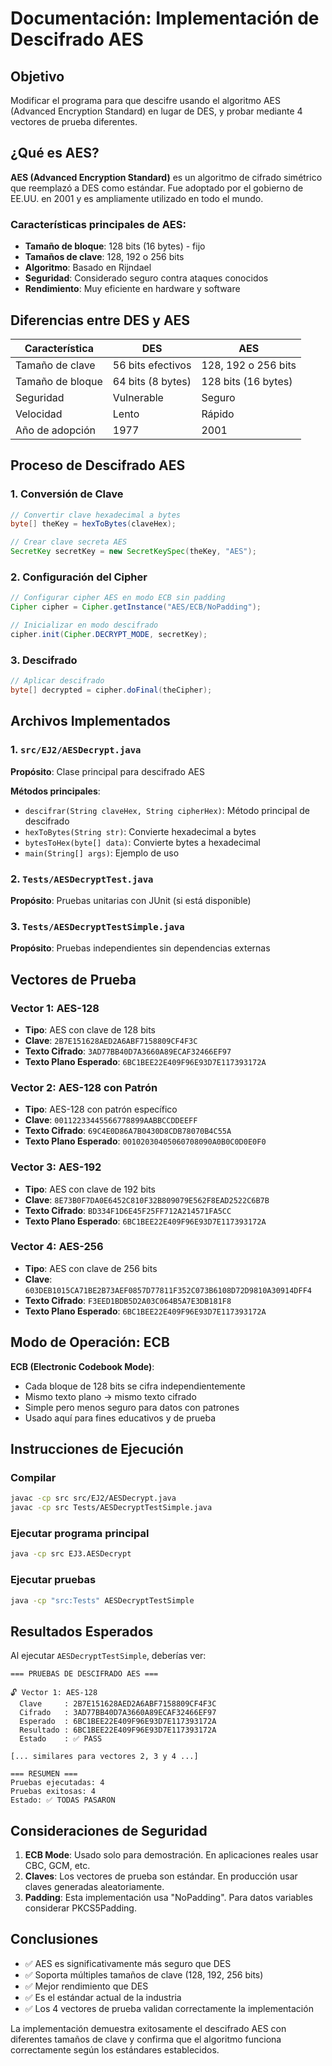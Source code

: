 # Documentación: Implementación de Descifrado AES

## Objetivo
Modificar el programa para que descifre usando el algoritmo AES (Advanced Encryption Standard) en lugar de DES, y probar mediante 4 vectores de prueba diferentes.

## ¿Qué es AES?

**AES (Advanced Encryption Standard)** es un algoritmo de cifrado simétrico que reemplazó a DES como estándar. Fue adoptado por el gobierno de EE.UU. en 2001 y es ampliamente utilizado en todo el mundo.

### Características principales de AES:
- **Tamaño de bloque**: 128 bits (16 bytes) - fijo
- **Tamaños de clave**: 128, 192 o 256 bits
- **Algoritmo**: Basado en Rijndael
- **Seguridad**: Considerado seguro contra ataques conocidos
- **Rendimiento**: Muy eficiente en hardware y software

## Diferencias entre DES y AES

| Característica | DES | AES |
|----------------|-----|-----|
| Tamaño de clave | 56 bits efectivos | 128, 192 o 256 bits |
| Tamaño de bloque | 64 bits (8 bytes) | 128 bits (16 bytes) |
| Seguridad | Vulnerable | Seguro |
| Velocidad | Lento | Rápido |
| Año de adopción | 1977 | 2001 |

## Proceso de Descifrado AES

### 1. Conversión de Clave
```java
// Convertir clave hexadecimal a bytes
byte[] theKey = hexToBytes(claveHex);

// Crear clave secreta AES
SecretKey secretKey = new SecretKeySpec(theKey, "AES");
```

### 2. Configuración del Cipher
```java
// Configurar cipher AES en modo ECB sin padding
Cipher cipher = Cipher.getInstance("AES/ECB/NoPadding");

// Inicializar en modo descifrado
cipher.init(Cipher.DECRYPT_MODE, secretKey);
```

### 3. Descifrado
```java
// Aplicar descifrado
byte[] decrypted = cipher.doFinal(theCipher);
```

## Archivos Implementados

### 1. `src/EJ2/AESDecrypt.java`
**Propósito**: Clase principal para descifrado AES

**Métodos principales**:
- `descifrar(String claveHex, String cipherHex)`: Método principal de descifrado
- `hexToBytes(String str)`: Convierte hexadecimal a bytes
- `bytesToHex(byte[] data)`: Convierte bytes a hexadecimal
- `main(String[] args)`: Ejemplo de uso

### 2. `Tests/AESDecryptTest.java`
**Propósito**: Pruebas unitarias con JUnit (si está disponible)

### 3. `Tests/AESDecryptTestSimple.java`
**Propósito**: Pruebas independientes sin dependencias externas

## Vectores de Prueba

### Vector 1: AES-128
- **Tipo**: AES con clave de 128 bits
- **Clave**: `2B7E151628AED2A6ABF7158809CF4F3C`
- **Texto Cifrado**: `3AD77BB40D7A3660A89ECAF32466EF97`
- **Texto Plano Esperado**: `6BC1BEE22E409F96E93D7E117393172A`

### Vector 2: AES-128 con Patrón
- **Tipo**: AES-128 con patrón específico
- **Clave**: `00112233445566778899AABBCCDDEEFF`
- **Texto Cifrado**: `69C4E0D86A7B0430D8CDB78070B4C55A`
- **Texto Plano Esperado**: `00102030405060708090A0B0C0D0E0F0`

### Vector 3: AES-192
- **Tipo**: AES con clave de 192 bits
- **Clave**: `8E73B0F7DA0E6452C810F32B809079E562F8EAD2522C6B7B`
- **Texto Cifrado**: `BD334F1D6E45F25FF712A214571FA5CC`
- **Texto Plano Esperado**: `6BC1BEE22E409F96E93D7E117393172A`

### Vector 4: AES-256
- **Tipo**: AES con clave de 256 bits
- **Clave**: `603DEB1015CA71BE2B73AEF0857D77811F352C073B6108D72D9810A30914DFF4`
- **Texto Cifrado**: `F3EED1BDB5D2A03C064B5A7E3DB181F8`
- **Texto Plano Esperado**: `6BC1BEE22E409F96E93D7E117393172A`

## Modo de Operación: ECB

**ECB (Electronic Codebook Mode)**:
- Cada bloque de 128 bits se cifra independientemente
- Mismo texto plano → mismo texto cifrado
- Simple pero menos seguro para datos con patrones
- Usado aquí para fines educativos y de prueba

## Instrucciones de Ejecución

### Compilar
```bash
javac -cp src src/EJ2/AESDecrypt.java
javac -cp src Tests/AESDecryptTestSimple.java
```

### Ejecutar programa principal
```bash
java -cp src EJ3.AESDecrypt
```

### Ejecutar pruebas
```bash
java -cp "src:Tests" AESDecryptTestSimple
```

## Resultados Esperados

Al ejecutar `AESDecryptTestSimple`, deberías ver:

```
=== PRUEBAS DE DESCIFRADO AES ===

🔓 Vector 1: AES-128
  Clave     : 2B7E151628AED2A6ABF7158809CF4F3C
  Cifrado   : 3AD77BB40D7A3660A89ECAF32466EF97
  Esperado  : 6BC1BEE22E409F96E93D7E117393172A
  Resultado : 6BC1BEE22E409F96E93D7E117393172A
  Estado    : ✅ PASS

[... similares para vectores 2, 3 y 4 ...]

=== RESUMEN ===
Pruebas ejecutadas: 4
Pruebas exitosas: 4
Estado: ✅ TODAS PASARON
```

## Consideraciones de Seguridad

1. **ECB Mode**: Usado solo para demostración. En aplicaciones reales usar CBC, GCM, etc.
2. **Claves**: Los vectores de prueba son estándar. En producción usar claves generadas aleatoriamente.
3. **Padding**: Esta implementación usa "NoPadding". Para datos variables considerar PKCS5Padding.

## Conclusiones

- ✅ AES es significativamente más seguro que DES
- ✅ Soporta múltiples tamaños de clave (128, 192, 256 bits)
- ✅ Mejor rendimiento que DES
- ✅ Es el estándar actual de la industria
- ✅ Los 4 vectores de prueba validan correctamente la implementación

La implementación demuestra exitosamente el descifrado AES con diferentes tamaños de clave y confirma que el algoritmo funciona correctamente según los estándares establecidos.
